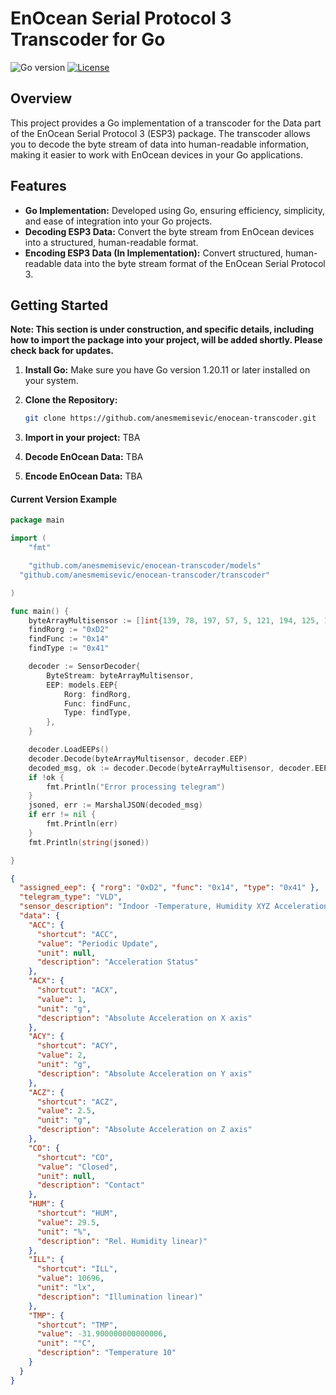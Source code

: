 # EnOcean Serial Protocol 3 Transcoder for Go

![Go version](https://img.shields.io/badge/Go-1.21.4-blue.svg)
[![License](https://img.shields.io/badge/License-MIT-blue.svg)](LICENSE)

## Overview

This project provides a Go implementation of a transcoder for the Data part of the EnOcean Serial Protocol 3 (ESP3) package. The transcoder allows you to decode the byte stream of data into human-readable information, making it easier to work with EnOcean devices in your Go applications.

## Features

- **Go Implementation:** Developed using Go, ensuring efficiency, simplicity, and ease of integration into your Go projects.
- **Decoding ESP3 Data:** Convert the byte stream from EnOcean devices into a structured, human-readable format.
- **Encoding ESP3 Data (In Implementation):** Convert structured, human-readable data into the byte stream format of the EnOcean Serial Protocol 3.

## Getting Started

**Note: This section is under construction, and specific details, including how to import the package into your project, will be added shortly. Please check back for updates.**

1. **Install Go:**
   Make sure you have Go version 1.20.11 or later installed on your system.

2. **Clone the Repository:**
   ```bash
   git clone https://github.com/anesmemisevic/enocean-transcoder.git

3. **Import in your project:**
  TBA
4. **Decode EnOcean Data:**
  TBA
5. **Encode EnOcean Data:**
  TBA


#### Current Version Example

```Go
package main

import (
	"fmt"

	"github.com/anesmemisevic/enocean-transcoder/models"
  "github.com/anesmemisevic/enocean-transcoder/transcoder"

)

func main() {
	byteArrayMultisensor := []int{139, 78, 197, 57, 5, 121, 194, 125, 17}
	findRorg := "0xD2"
	findFunc := "0x14"
	findType := "0x41"

	decoder := SensorDecoder{
		ByteStream: byteArrayMultisensor,
		EEP: models.EEP{
			Rorg: findRorg,
			Func: findFunc,
			Type: findType,
		},
	}

	decoder.LoadEEPs()
	decoder.Decode(byteArrayMultisensor, decoder.EEP)
	decoded_msg, ok := decoder.Decode(byteArrayMultisensor, decoder.EEP)
	if !ok {
		fmt.Println("Error processing telegram")
	}
	jsoned, err := MarshalJSON(decoded_msg)
	if err != nil {
		fmt.Println(err)
	}
	fmt.Println(string(jsoned))

}
```

```json
{
  "assigned_eep": { "rorg": "0xD2", "func": "0x14", "type": "0x41" },
  "telegram_type": "VLD",
  "sensor_description": "Indoor -Temperature, Humidity XYZ Acceleration, Illumination Sensor",
  "data": {
    "ACC": {
      "shortcut": "ACC",
      "value": "Periodic Update",
      "unit": null,
      "description": "Acceleration Status"
    },
    "ACX": {
      "shortcut": "ACX",
      "value": 1,
      "unit": "g",
      "description": "Absolute Acceleration on X axis"
    },
    "ACY": {
      "shortcut": "ACY",
      "value": 2,
      "unit": "g",
      "description": "Absolute Acceleration on Y axis"
    },
    "ACZ": {
      "shortcut": "ACZ",
      "value": 2.5,
      "unit": "g",
      "description": "Absolute Acceleration on Z axis"
    },
    "CO": {
      "shortcut": "CO",
      "value": "Closed",
      "unit": null,
      "description": "Contact"
    },
    "HUM": {
      "shortcut": "HUM",
      "value": 29.5,
      "unit": "%",
      "description": "Rel. Humidity linear)"
    },
    "ILL": {
      "shortcut": "ILL",
      "value": 10696,
      "unit": "lx",
      "description": "Illumination linear)"
    },
    "TMP": {
      "shortcut": "TMP",
      "value": -31.900000000000006,
      "unit": "°C",
      "description": "Temperature 10"
    }
  }
}

```
